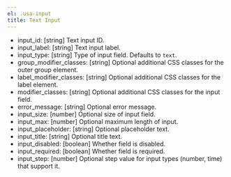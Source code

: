 ```yaml
---
el: .usa-input
title: Text Input
---
```


* input_id: [string] Text input ID.
* input_label: [string] Text input label.
* input_type: [string] Type of input field. Defaults to `text`.
* group_modifier_classes: [string] Optional additional CSS classes for the outer group element.
* label_modifier_classes: [string] Optional additional CSS classes for the label element.
* modifier_classes: [string] Optional additional CSS classes for the input field.
* error_message: [string] Optional error message.
* input_size: [number] Optional size of input field.
* input_max: [number] Optional maximum length of input.
* input_placeholder: [string] Optional placeholder text.
* input_title: [string] Optional title text.
* input_disabled: [boolean] Whether field is disabled.
* input_required: [boolean] Whether field is required.
* input_step: [number] Optional step value for input types (number, time) that support it.
